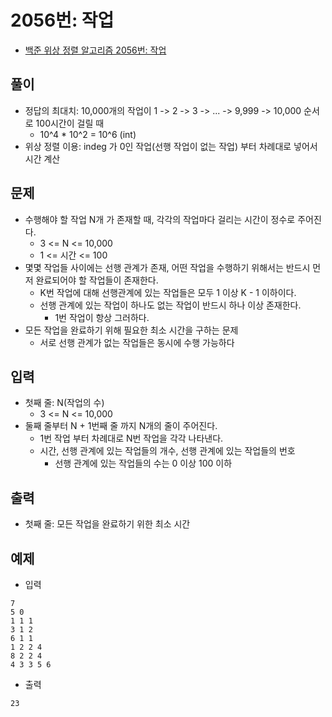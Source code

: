 # 2056번: 작업
- [백준 위상 정렬 알고리즘 2056번: 작업](https://www.acmicpc.net/problem/2056)

## 풀이
- 정답의 최대치: 10,000개의 작업이 1 -> 2 -> 3 -> ... -> 9,999 -> 10,000 순서로 100시간이 걸릴 때
  - 10^4 * 10^2 = 10^6 (int)
- 위상 정렬 이용: indeg 가 0인 작업(선행 작업이 없는 작업) 부터 차례대로 넣어서 시간 계산

## 문제
- 수행해야 할 작업 N개 가 존재할 때, 각각의 작업마다 걸리는 시간이 정수로 주어진다.
  - 3 <= N <= 10,000
  - 1 <= 시간 <= 100
- 몇몇 작업들 사이에는 선행 관계가 존재, 어떤 작업을 수행하기 위해서는 반드시 먼저 완료되어야 할 작업들이 존재한다.
  - K번 작업에 대해 선행관계에 있는 작업들은 모두 1 이상 K - 1 이하이다.
  - 선행 관계에 있는 작업이 하나도 없는 작업이 반드시 하나 이상 존재한다.
    - 1번 작업이 항상 그러하다.
- 모든 작업을 완료하기 위해 필요한 최소 시간을 구하는 문제
  - 서로 선행 관계가 없는 작업들은 동시에 수행 가능하다

## 입력
- 첫째 줄: N(작업의 수)
  - 3 <= N <= 10,000
- 둘째 줄부터 N + 1번째 줄 까지 N개의 줄이 주어진다.
  - 1번 작업 부터 차례대로 N번 작업을 각각 나타낸다.
  - 시간, 선행 관계에 있는 작업들의 개수, 선행 관계에 있는 작업들의 번호
    - 선행 관계에 있는 작업들의 수는 0 이상 100 이하

## 출력
- 첫째 줄: 모든 작업을 완료하기 위한 최소 시간

## 예제
- 입력
```text
7
5 0
1 1 1
3 1 2
6 1 1
1 2 2 4
8 2 2 4
4 3 3 5 6
```
- 출력
```text
23
```